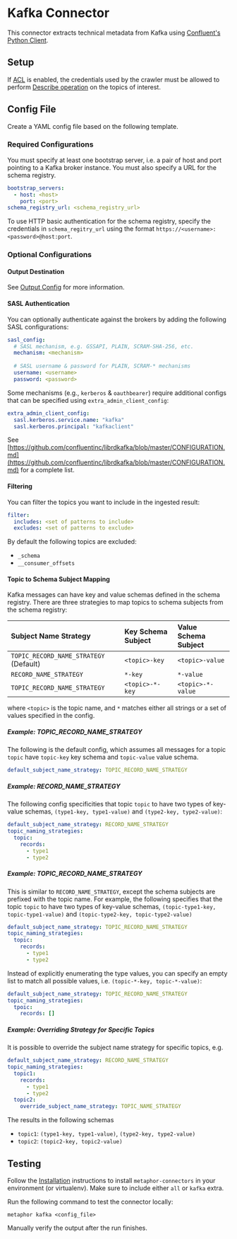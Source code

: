 # Kafka Connector

This connector extracts technical metadata from Kafka using [Confluent's Python Client](https://github.com/confluentinc/confluent-kafka-python).

## Setup

If [ACL](https://docs.confluent.io/platform/current/security/rbac/authorization-acl-with-mds.html) is enabled, the credentials used by the crawler must be allowed to perform [Describe operation](https://docs.confluent.io/platform/current/kafka/authorization.html#topic-resource-type-operations) on the topics of interest.

## Config File

Create a YAML config file based on the following template.

### Required Configurations

You must specify at least one bootstrap server, i.e. a pair of host and port pointing to a Kafka broker instance. You must also specify a URL for the schema registry.

```yaml
bootstrap_servers:
  - host: <host>
    port: <port>
schema_registry_url: <schema_registry_url>
```

To use HTTP basic authentication for the schema registry, specify the credentials in `schema_regitry_url` using the format `https://<username>:<password>@host:port`.

### Optional Configurations

#### Output Destination

See [Output Config](../common/docs/output.md) for more information.

#### SASL Authentication

You can optionally authenticate against the brokers by adding the following SASL configurations:

```yaml
sasl_config:
  # SASL mechanism, e.g. GSSAPI, PLAIN, SCRAM-SHA-256, etc.
  mechanism: <mechanism>
  
  # SASL username & password for PLAIN, SCRAM-* mechanisms
  username: <username>
  password: <password>
```

Some mechanisms (e.g., `kerberos` & `oauthbearer`) require additional configs that can be specified using `extra_admin_client_config`:

```yaml
extra_admin_client_config:
  sasl.kerberos.service.name: "kafka"
  sasl.kerberos.principal: "kafkaclient"
```

See [https://github.com/confluentinc/librdkafka/blob/master/CONFIGURATION.md](https://github.com/confluentinc/librdkafka/blob/master/CONFIGURATION.md) for a complete list.

#### Filtering

You can filter the topics you want to include in the ingested result:

```yaml
filter:
  includes: <set of patterns to include>
  excludes: <set of patterns to exclude>
```

By default the following topics are excluded:

- `_schema`
- `__consumer_offsets`

#### Topic to Schema Subject Mapping

Kafka messages can have key and value schemas defined in the schema registry. There are three strategies to map topics to schema subjects from the schema registry:

| Subject Name Strategy                  | Key Schema Subject | Value Schema Subject |
| :------------------------------------- | :----------------- | :------------------- |
| `TOPIC_RECORD_NAME_STRATEGY` (Default) | `<topic>-key`      | `<topic>-value`      |
| `RECORD_NAME_STRATEGY`                 | `*-key`            | `*-value`            |
| `TOPIC_RECORD_NAME_STRATEGY`           | `<topic>-*-key`    | `<topic>-*-value`    |

where `<topic>` is the topic name, and `*` matches either all strings or a set of values specified in the config.

##### Example: TOPIC_RECORD_NAME_STRATEGY

The following is the default config, which assumes all messages for a topic `topic` have `topic-key` key schema and `topic-value` value schema.

```yaml
default_subject_name_strategy: TOPIC_RECORD_NAME_STRATEGY
```

##### Example: RECORD_NAME_STRATEGY

The following config specificities that topic `topic` to have two types of key-value schemas, `(type1-key, type1-value)` and `(type2-key, type2-value)`:

```yaml
default_subject_name_strategy: RECORD_NAME_STRATEGY
topic_naming_strategies:
  topic:
    records:
      - type1
      - type2
```

##### Example: TOPIC_RECORD_NAME_STRATEGY

This is similar to `RECORD_NAME_STRATEGY`, except the schema subjects are prefixed with the topic name. For example, the following specifies that the topic `topic` to have two types of key-value schemas, `(topic-type1-key, topic-type1-value)` and `(topic-type2-key, topic-type2-value)`

```yaml
default_subject_name_strategy: TOPIC_RECORD_NAME_STRATEGY
topic_naming_strategies:
  topic:
    records:
      - type1
      - type2
```

Instead of explicitly enumerating the type values, you can specify an empty list to match all possible values, i.e. `(topic-*-key, topic-*-value)`:

```yaml
default_subject_name_strategy: TOPIC_RECORD_NAME_STRATEGY
topic_naming_strategies:
  tpoic:
    records: []
```

##### Example: Overriding Strategy for Specific Topics

It is possible to override the subject name strategy for specific topics, e.g.

```yaml
default_subject_name_strategy: RECORD_NAME_STRATEGY
topic_naming_strategies:
  topic1:
    records:
      - type1
      - type2
  topic2:
    override_subject_name_strategy: TOPIC_NAME_STRATEGY
```

The results in the following schemas

- `topic1`: `(type1-key, type1-value)`, `(type2-key, type2-value)`
- `topic2`: `(topic2-key, topic2-value)`

## Testing

Follow the [Installation](../../README.md) instructions to install `metaphor-connectors` in your environment (or virtualenv). Make sure to include either `all` or `kafka` extra.

Run the following command to test the connector locally:

```shell
metaphor kafka <config_file>
```

Manually verify the output after the run finishes.

